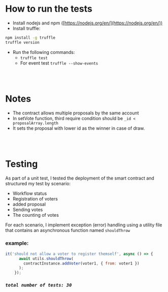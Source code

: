 # **How to run the tests**

- Install nodejs and npm ([https://nodejs.org/en/](https://nodejs.org/en/))
- Install truffle:

```Bash
npm install -g truffle
truffle version
```

- Run the following commands:
   - `truffle test`
   - For event test `truffle --show-events`


<br/><br/>
# **Notes**

- The contract allows multiple proposals by the same account
- In setVote function, third require condition should be   `_id <  proposalArray.length`
- It sets the proposal with lower id as the winner in case of draw.

<br/><br/>
# **Testing**

As part of a unit test, I tested the deployment of the smart contract and structured my test by scenario:

- Workflow status
- Registration of voters
- added proposal
- Sending votes
- The counting of votes

For each scenario, I implement exception (error) handling using a utility file that contains an asynchronous function named `shouldThrow`

### example:

```javascript
it('should not allow a voter to register themself', async () => {
      await utils.shouldThrow(
        contractInstance.addVoter(voter1, { from: voter1 })
      );
    });
```

### ***`total number of tests: 30`***

